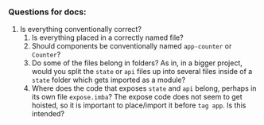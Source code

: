 ### Questions for docs:
1. Is everything conventionally correct?
	1. Is everything placed in a correctly named file?
	1. Should components be conventionally named `app-counter` or `Counter`?
	1. Do some of the files belong in folders? As in, in a bigger project, would you split the `state` or `api` files up into several files inside of a `state` folder which gets imported as a module?
	1. Where does the code that exposes `state` and `api` belong, perhaps in its own file `expose.imba`? The expose code does not seem to get hoisted, so it is important to place/import it before `tag app`. Is this intended?
